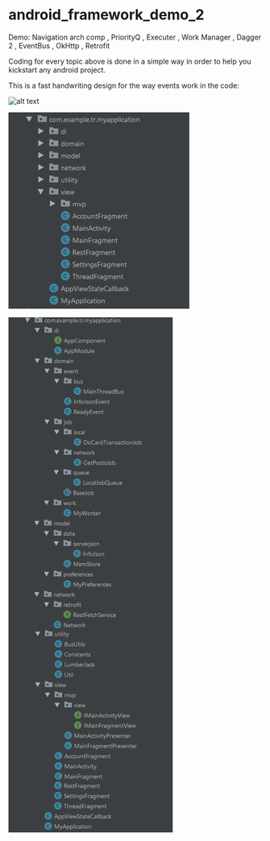 # android_framework_demo_2
Demo: Navigation arch comp , PriorityQ , Executer , Work Manager , Dagger 2 , EventBus , OkHttp , Retrofit

Coding for every topic above is done in a simple way in order to help you kickstart any android project.

This is a fast handwriting design for the way events work in the code:

![alt text](https://github.com/rai2270/android_framework/blob/master/Flow.png)

![alt text](https://github.com/rai2270/android_framework/blob/master/Structure_base.png)

![alt text](https://github.com/rai2270/android_framework/blob/master/Structure.png)

